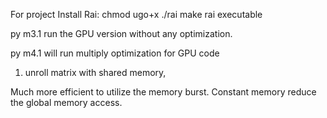 
For project
Install Rai:
chmod ugo+x ./rai make rai executable

py m3.1 run the GPU version without any optimization.

py m4.1 will run multiply optimization for GPU code
1. unroll matrix with shared memory,

Much more efficient to utilize the memory burst.
Constant memory reduce the global memory access.
